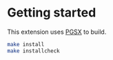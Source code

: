 # Getting started

This extension uses [PGSX](https://git.postgresql.org/gitweb/?p=postgresql.git;a=blob;f=src/makefiles/pgxs.mk) to build.

```sh
make install
make installcheck
```

